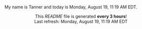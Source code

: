 My name is Tanner and today is Monday, August 19, 11:19 AM EDT.

<p align="center">This <i>README</i> file is generated <b>every 3 hours</b>!</br>Last refresh: Monday, August 19, 11:19 AM EDT<br /></p>
